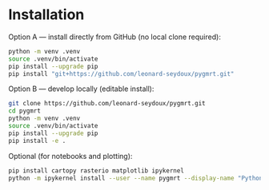 # Installation

Option A — install directly from GitHub (no local clone required):

```bash
python -m venv .venv
source .venv/bin/activate
pip install --upgrade pip
pip install "git+https://github.com/leonard-seydoux/pygmrt.git"
```

Option B — develop locally (editable install):

```bash
git clone https://github.com/leonard-seydoux/pygmrt.git
cd pygmrt
python -m venv .venv
source .venv/bin/activate
pip install --upgrade pip
pip install -e .
```

Optional (for notebooks and plotting):

```bash
pip install cartopy rasterio matplotlib ipykernel
python -m ipykernel install --user --name pygmrt --display-name "Python (pygmrt)"
```
